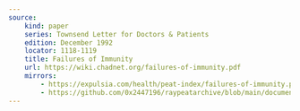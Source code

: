 ```yaml
---
source:
    kind: paper
    series: Townsend Letter for Doctors & Patients
    edition: December 1992
    locator: 1118-1119
    title: Failures of Immunity
    url: https://wiki.chadnet.org/failures-of-immunity.pdf
    mirrors:
        - https://expulsia.com/health/peat-index/failures-of-immunity.pdf
        - https://github.com/0x2447196/raypeatarchive/blob/main/documents/newsletters/failures-of-immunity.txt
---
```

